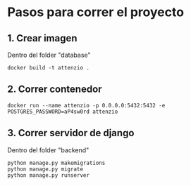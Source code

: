 # Pasos para correr el proyecto

## 1. Crear imagen

Dentro del folder "database"

```
docker build -t attenzio .
```

## 2. Correr contenedor

```
docker run --name attenzio -p 0.0.0.0:5432:5432 -e POSTGRES_PASSWORD=aP4sw0rd attenzio
```

## 3. Correr servidor de django

Dentro del folder "backend"

```
python manage.py makemigrations
python manage.py migrate
python manage.py runserver
```


